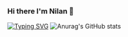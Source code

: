 ### Hi there I'm Nilan 👋
[![Typing SVG](https://readme-typing-svg.demolab.com?font=Fira+Code&pause=1000&width=435&lines=Hi+there+I'm+a+Frontend+Developer;I+'am+good+with+Next+Js+and++React+JS;I'm+passionate+of+building+clean+UI)](https://git.io/typing-svg)
![Anurag's GitHub stats](https://github-readme-stats.vercel.app/api?username=nilonbee&show_icons=true)
